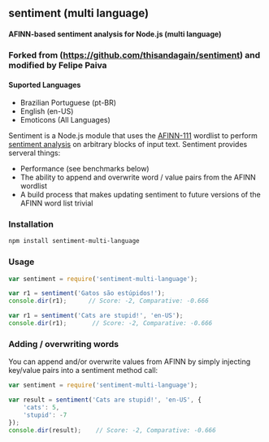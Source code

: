 ## sentiment (multi language)
#### AFINN-based sentiment analysis for Node.js (multi language)

### Forked from (https://github.com/thisandagain/sentiment) and modified by Felipe Paiva

#### Suported Languages
- Brazilian Portuguese (pt-BR)
- English (en-US)
- Emoticons (All Languages)


Sentiment is a Node.js module that uses the [AFINN-111](http://www2.imm.dtu.dk/pubdb/views/publication_details.php?id=6010) wordlist to perform [sentiment analysis](http://en.wikipedia.org/wiki/Sentiment_analysis) on arbitrary blocks of input text. Sentiment provides serveral things:

- Performance (see benchmarks below)
- The ability to append and overwrite word / value pairs from the AFINN wordlist
- A build process that makes updating sentiment to future versions of the AFINN word list trivial

### Installation
```bash
npm install sentiment-multi-language
```

### Usage
```javascript
var sentiment = require('sentiment-multi-language');

var r1 = sentiment('Gatos são estúpidos!');
console.dir(r1);      // Score: -2, Comparative: -0.666

var r1 = sentiment('Cats are stupid!', 'en-US');
console.dir(r1);       // Score: -2, Comparative: -0.666
```

### Adding / overwriting words
You can append and/or overwrite values from AFINN by simply injecting key/value pairs into a sentiment method call:
```javascript
var sentiment = require('sentiment-multi-language');

var result = sentiment('Cats are stupid!', 'en-US', {
    'cats': 5,
    'stupid': -7  
});
console.dir(result);    // Score: -2, Comparative: -0.666
```
